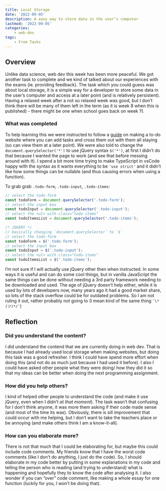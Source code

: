```yaml
---
title: Local Storage
date: '2022-09-05'
description: A easy way to store data in the user’s computer
lastmod: '2022-09-05'
categories:
    - web-dev
tags:
    - From Tasks
---
```


## Overview

Unlike data science, web dev this week has been more peaceful. We got another task to complete and we kind of talked about our experiences with the exams (ie. providing feedback). The task which you could guess was about local storage, it is a simple way for a developer to store some data in the user’s computer and access at a later point (and is relatively persistent). Having a relaxed week after a not so relaxed week was good, but I don’t think there will be many of them left in the term (as it is week 8 when this is published) - there might be one when school goes back on week 11.

### What was completed

To help learning this we were instructed to follow a [guide](https://thecodingpie.medium.com/how-to-build-a-todo-list-app-with-javascript-and-local-storage-a884f4ea3ec) on making a to-do website where you can add tasks and cross them out with them all staying (so can view them at a later point).  We were also told to change the `document.querySelector('*')` to use jQuery syntax `$('*')`, at first I didn’t do that because I wanted the page to work (and see that before messing around with it). I spend a bit more time trying to make TypeScript in vsCode happy with the syntax as it wants everything to be `'use strict'` and it didn’t like how some things can be nullable (and thus causing errors when using a function).

To grab grab `.todo-form`, `.todo-input`, `.todo-items`:

```jsx
// select the todo-form
const todoForm = document.querySelector('.todo-form');
// select the input box
const todoInput = document.querySelector('.todo-input');
// select the <ul> with class="todo-items"
const todoItemsList = document.querySelector('.todo-items');

/* JQUERY */
// basically changing `document.querySelector` to `$`
// select the todo-form
const todoForm = $('.todo-form');
// select the input box
const todoInput = $('.todo-input');
// select the <ul> with class="todo-items"
const todoItemsList = $('.todo-items');
```

I’m not sure if I will actually use jQuery other then when instructed. In some ways it is useful and can do some cool things, but in vanilla JavaScript the same things can be done without needing a 3rd party framework needing to be downloaded and used. The age of jQuery doesn’t help either, while it is used by lots of developers now, many years ago it had a good market share, so lots of the stack overflow could be for outdated problems. So I am not ruling it out, rather probably not going to (I mean kind of the same thing `¯\*(ツ)*/¯`)

## Reflection

### Did you understand the content?

I did understand the contend that we are currently doing in web dev. That is because I had already used local storage when making websites, but doing this task was a good refresher. I think I could have spend more effort when doing this (and not do as much just because I had used it before). I also I could have asked other people what they were doing/ how they did it so that my ideas can be better when doing the next programming assignment.

### How did you help others?

I kind of helped other people to understand the code (and make it use jQuery, even when I didn’t *at that moment*). The task wasn’t that confusing for I don't think anyone, it was more them asking if their code made sense (and most of the time its was). Obviously, there is sill improvement that could occur with me helping, but I don’t want to take the teachers place or be annoying (and make others think I am a know-it-all).

### How can you elaborate more?

There is not that much that I could be elaborating for, but maybe this could include code comments. My friends know that I have the worst code comments (like I don’t do anything, I just do the code). So, I should elaborate in my code better by putting in some explanations in my code and telling the person who is reading (and trying to understand) what is happening and hopefully they to know the code after analysing it. I also wonder if you can “over” code comment, like making a whole essay for one function (luckily for you, I won’t be doing that).
